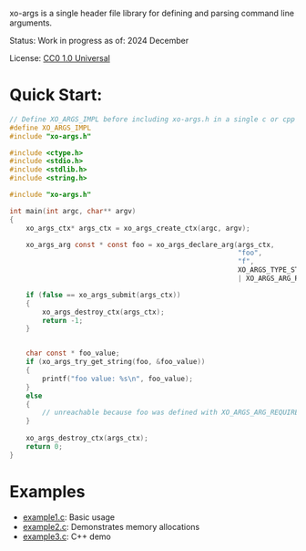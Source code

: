 xo-args is a single header file library for defining and parsing command line
arguments.

Status: Work in progress as of: 2024 December

License: [CC0 1.0 Universal](./License.md)

# Quick Start:

```c 
// Define XO_ARGS_IMPL before including xo-args.h in a single c or cpp file.
#define XO_ARGS_IMPL
#include "xo-args.h"
```

```c
#include <ctype.h>
#include <stdio.h>
#include <stdlib.h>
#include <string.h>

#include "xo-args.h"

int main(int argc, char** argv)
{
    xo_args_ctx* args_ctx = xo_args_create_ctx(argc, argv);

    xo_args_arg const * const foo = xo_args_declare_arg(args_ctx, 
                                                        "foo", 
                                                        "f", 
                                                        XO_ARGS_TYPE_STRING
                                                        | XO_ARGS_ARG_REQUIRED);

    if (false == xo_args_submit(args_ctx))
    {
        xo_args_destroy_ctx(args_ctx);
        return -1;
    }


    char const * foo_value;
    if (xo_args_try_get_string(foo, &foo_value))
    {
        printf("foo value: %s\n", foo_value);
    }
    else
    {
        // unreachable because foo was defined with XO_ARGS_ARG_REQUIRED
    }
    
    xo_args_destroy_ctx(args_ctx);
    return 0;
}
```

# Examples

* [example1.c](./examples/example1/example1.c): Basic usage
* [example2.c](./examples/example2/example2.c): Demonstrates memory allocations
* [example3.c](./examples/example3/example3.c): C++ demo